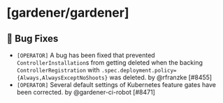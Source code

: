 # [gardener/gardener]

## 🐛 Bug Fixes

- `[OPERATOR]` A bug has been fixed that prevented `ControllerInstallation`s from getting deleted when the backing `ControllerRegistration` with `.spec.deployment.policy={Always,AlwaysExceptNoShoots}` was deleted. by @rfranzke [#8455]
- `[OPERATOR]` Several default settings of Kubernetes feature gates have been corrected. by @gardener-ci-robot [#8471]
